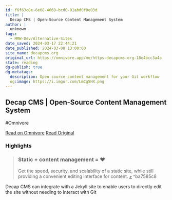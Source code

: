 ```yaml
---
id: f6f63c8e-6e08-4669-bcd0-01abd0f8e03d
title: |
  Decap CMS | Open-Source Content Management System
author: |
  unknown
tags:
  - MMW-Dev/Alternative-Sites
date_saved: 2024-03-17 22:44:21
date_published: 2024-03-08 13:00:00
site_name: decapcms.org
original_url: https://omnivore.app/me/https-decapcms-org-18e4bcc3a4a
state: reading
dg-publish: true
dg-metatags:
  description: Open source content management for your Git workflow
  og:image: https://i.imgur.com/LmCg5HX.png
---
```


## Decap CMS | Open-Source Content Management System
#Omnivore

[Read on Omnivore](https://omnivore.app/me/https-decapcms-org-18e4bcc3a4a)
[Read Original](https://decapcms.org)

### Highlights

> ### Static + content management = ♥
> 
> Get the speed, security, and scalability of a static site, while still providing a convenient editing interface for content. [⤴️](https://omnivore.app/me/https-decapcms-org-18e4bcc3a4a#ba7585c8-318e-40e4-b3aa-969298398b30)  ^ba7585c8

Decap CMS can integrate with a Jekyll site to enable users to directly edit the site without needing to interact with Git

